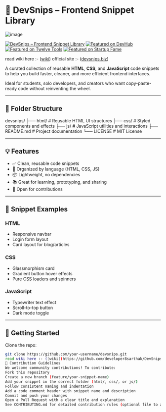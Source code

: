 # 🚀 DevSnips – Frontend Snippet Library
![image](https://github.com/user-attachments/assets/dcda6dd3-85cb-4685-abc2-cf0bf1f5c7bd)

[![DevSnips – Frontend Snippet Library](https://api.producthunt.com/widgets/embed-image/v1/featured.svg?post_id=1013339&theme=dark)](https://www.producthunt.com/products/devsnips-frontend-snippet-library?utm_source=badge-featured&utm_medium=badge&utm_source=badge-devsnips-frontend-snippet-library)
[![Featured on DevHub](https://devhub.best/images/badges/featured-on-light.svg)](https://devhub.best)
[![Featured on Twelve Tools](https://twelve.tools/badge3-dark.svg)](https://twelve.tools)
[![Featured on Startup Fame](https://startupfa.me/badges/featured/dark-small.webp)](https://startupfa.me/s/github-1?utm_source=github.com)

read wiki here :- ([wiki](https://github.com/developer8sarthak/DevSnips/wiki)) 
official site :-  ([devsnips.biz](https://devsnips.biz/))

A curated collection of reusable **HTML**, **CSS**, and **JavaScript** code snippets to help you build faster, cleaner, and more efficient frontend interfaces.

Ideal for students, solo developers, and creators who want copy-paste-ready code without reinventing the wheel.

---
## 📁 Folder Structure
devsnips/
├── html/ # Reusable HTML UI structures
├── css/ # Styled components and effects
├── js/ # JavaScript utilities and interactions
├── README.md # Project documentation
└── LICENSE # MIT License

---

## 💡 Features

- ✅ Clean, reusable code snippets
- 🎯 Organized by language (HTML, CSS, JS)
- 📦 Lightweight, no dependencies
- 📚 Great for learning, prototyping, and sharing
- 🤝 Open for contributions

---

## 📂 Snippet Examples

### HTML
- Responsive navbar
- Login form layout
- Card layout for blog/articles

### CSS
- Glassmorphism card
- Gradient button hover effects
- Pure CSS loaders and spinners

### JavaScript
- Typewriter text effect
- Scroll-to-top button
- Dark mode toggle

---

## 🚀 Getting Started

Clone the repo:
```bash
git clone https://github.com/your-username/devsnips.git
read wiki here :- ([wiki](https://github.com/developer8sarthak/DevSnips/wiki)) 
🤝 Contribution Guidelines
We welcome community contributions! To contribute:
Fork this repository
Create a new branch (feature/your-snippet-name)
Add your snippet in the correct folder (html/, css/, or js/)
Follow consistent naming and indentation
Add a code comment header with snippet name and description
Commit and push your changes
Open a Pull Request with a clear title and explanation
See CONTRIBUTING.md for detailed contribution rules (optional file to add).

